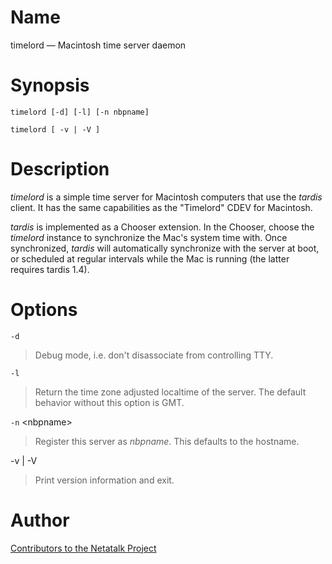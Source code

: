 # Name

timelord — Macintosh time server daemon

# Synopsis

`timelord [-d] [-l] [-n nbpname]`

`timelord [ -v | -V ]`

# Description

*timelord* is a simple time server for Macintosh computers that use the
*tardis* client. It has the same capabilities as the "Timelord" CDEV for
Macintosh.

*tardis* is implemented as a Chooser extension. In the Chooser, choose
the *timelord* instance to synchronize the Mac's system time with. Once
synchronized, *tardis* will automatically synchronize with the server at
boot, or scheduled at regular intervals while the Mac is running (the
latter requires tardis 1.4).

# Options

`-d`

> Debug mode, i.e. don't disassociate from controlling TTY.

`-l`

> Return the time zone adjusted localtime of the server. The default
behavior without this option is GMT.

`-n` \<nbpname\>

> Register this server as *nbpname*. This defaults to the hostname.

-v | -V

> Print version information and exit.

# Author

[Contributors to the Netatalk Project](https://netatalk.io/contributors)
